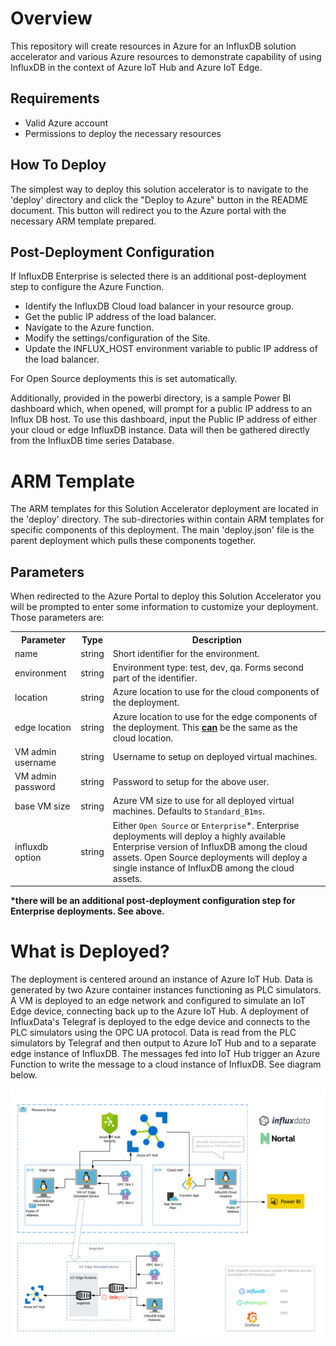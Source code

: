 # Overview

This repository will create resources in Azure for an InfluxDB solution accelerator and various Azure resources to demonstrate capability of using InfluxDB in the context of Azure IoT Hub and Azure IoT Edge.

## Requirements

* Valid Azure account 
* Permissions to deploy the necessary resources

## How To Deploy

The simplest way to deploy this solution accelerator is to navigate to the 'deploy' directory and click the "Deploy to Azure" button in the README document. This button will redirect you to the Azure portal with the necessary ARM template prepared.

## Post-Deployment Configuration

If InfluxDB Enterprise is selected there is an additional post-deployment step to configure the Azure Function. 

* Identify the InfluxDB Cloud load balancer in your resource group.
* Get the public IP address of the load balancer.
* Navigate to the Azure function.
* Modify the settings/configuration of the Site.
* Update the INFLUX_HOST environment variable to public IP address of the load balancer.

For Open Source deployments this is set automatically.

Additionally, provided in the powerbi directory, is a sample Power BI dashboard which, when opened, will prompt for a public IP address to an Influx DB host. To use this dashboard, input the Public IP address of either your cloud or edge InfluxDB instance. Data will then be gathered directly from the InfluxDB time series Database.

# ARM Template

The ARM templates for this Solution Accelerator deployment are located in the 'deploy' directory. The sub-directories within contain ARM templates for specific components of this deployment. The main 'deploy.json' file is the parent deployment which pulls these components together.

## Parameters

When redirected to the Azure Portal to deploy this Solution Accelerator you will be prompted to enter some information to customize your deployment. Those parameters are:

<table>
    <tr>
        <th>Parameter</td>
        <th>Type</th>
        <th>Description</th>
    </tr>
    <tr>
        <td>name</td>
        <td>string</td>
        <td>Short identifier for the environment.</td>
    </tr>
    <tr>
        <td>environment</td>
        <td>string</td>
        <td>Environment type: test, dev, qa. Forms second part of the identifier.</td>
    </tr>
    <tr>
        <td>location</td>
        <td>string</td>
        <td>Azure location to use for the cloud components of the deployment.</td>
    </tr>
    <tr>
        <td>edge location</td>
        <td>string</td>
        <td>Azure location to use for the edge components of the deployment. This <b><u>can</u></b> be the same as the cloud location.</td>
    </tr>
    <tr>
        <td>VM admin username</td>
        <td>string</td>
        <td>Username to setup on deployed virtual machines.</td>
    </tr>
    <tr>
        <td>VM admin password</td>
        <td>string</td>
        <td>Password to setup for the above user.</td>
    </tr>
    <tr>
        <td>base VM size</td>
        <td>string</td>
        <td>Azure VM size to use for all deployed virtual machines. Defaults to <code>Standard_B1ms</code>.</td>
    </tr>
    <tr>
        <td>influxdb option</td>
        <td>string</td>
        <td>Either <code>Open Source</code> or <code>Enterprise</code>*. Enterprise deployments will deploy a highly available Enterprise version of InfluxDB among the cloud assets. Open Source deployments will deploy a single instance of InfluxDB among the cloud assets.</td>
    </tr>
</table>

**\*there will be an additional post-deployment configuration step for Enterprise deployments. See above.**

# What is Deployed?

The deployment is centered around an instance of Azure IoT Hub. Data is generated by two Azure container instances functioning as PLC simulators. A VM is deployed to an edge network and configured to simulate an IoT Edge device, connecting back up to the Azure IoT Hub. A deployment of InfluxData's Telegraf is deployed to the edge device and connects to the PLC simulators using the OPC UA protocol. Data is read from the PLC simulators by Telegraf and then output to Azure IoT Hub and to a separate edge instance of InfluxDB. The messages fed into IoT Hub trigger an Azure Function to write the message to a cloud instance of InfluxDB. See diagram below.

<img alt="Deploy to Azure" src="document/architecturediagram.png"/>